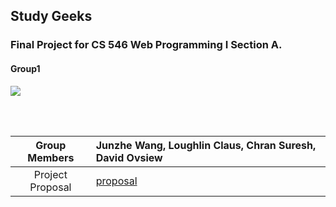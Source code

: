 ## Study Geeks
### Final Project for CS 546 Web Programming I Section A.
#### Group1

![](https://github.com/JWang169/LintCodeJava/blob/master/static/dragonMaid.gif)

<br>
<br>

| __Group Members__ | Junzhe Wang, Loughlin Claus, Chran Suresh, David Ovsiew |
|:-----------------:|:-----|
| Project Proposal |  [proposal](Group1.pdf)  | 

